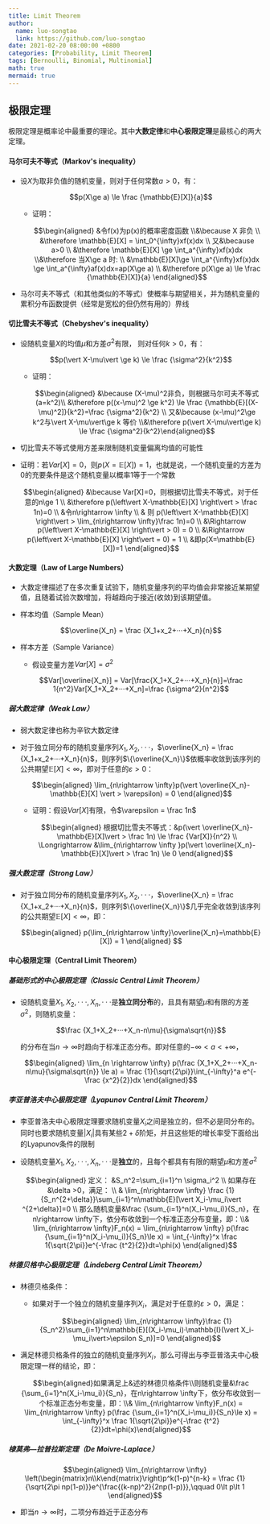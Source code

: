 ```yaml
---
title: Limit Theorem
author:
  name: luo-songtao
  link: https://github.com/luo-songtao
date: 2021-02-20 08:00:00 +0800
categories: [Probability, Limit Theorem]
tags: [Bernoulli, Binomial, Multinomial]
math: true
mermaid: true
---
```



## 极限定理

极限定理是概率论中最重要的理论。其中**大数定律**和**中心极限定理**是最核心的两大定理。

#### 马尔可夫不等式（Markov's inequality）

- 设$X$为取非负值的随机变量，则对于任何常数$a>0$，有：

  $$p(X\ge a) \le \frac {\mathbb{E}[X]}{a}$$

  - 证明：

    $$\begin{aligned} &令f(x)为p(x)的概率密度函数 \\&\because X 非负 \\ &\therefore \mathbb{E}[X] = \int_0^{\infty}xf(x)dx \\ 又&\because a>0 \\ &\therefore \mathbb{E}[X] \ge \int_a^{\infty}xf(x)dx \\&\therefore 当X\ge a 时: \\ &\mathbb{E}[X]\ge \int_a^{\infty}xf(x)dx \ge \int_a^{\infty}af(x)dx=ap(X\ge a) \\ &\therefore p(X\ge a) \le \frac {\mathbb{E}[X]}{a} \end{aligned}$$

- 马尔可夫不等式（和其他类似的不等式）使概率与期望相关，并为随机变量的累积分布函数提供（经常是宽松的但仍然有用的）界线

#### 切比雪夫不等式（Chebyshev's inequality）

- 设随机变量$X$的均值$\mu$和方差$\sigma^2$有限， 则对任何$k>0$，有：

  $$p(\vert X-\mu\vert \ge k) \le \frac {\sigma^2}{k^2}$$

  - 证明：

    $$\begin{aligned} &\because (X-\mu)^2非负，则根据马尔可夫不等式(a=k^2)\\ &\therefore p((x-\mu)^2 \ge k^2) \le \frac {\mathbb{E}[(X-\mu)^2]}{k^2}=\frac {\sigma^2}{k^2} \\ 又&\because (x-\mu)^2\ge k^2与\vert X-\mu\vert\ge k 等价 \\&\therefore p(\vert X-\mu\vert\ge k) \le \frac {\sigma^2}{k^2}\end{aligned}$$

- 切比雪夫不等式使用方差来限制随机变量偏离均值的可能性

- 证明：若$Var[X]=0$，则$p(X=\mathbb{E}[X])=1$，也就是说，一个随机变量的方差为0的充要条件是这个随机变量以概率1等于一个常数

  $$\begin{aligned} &\because Var[X]=0，则根据切比雪夫不等式，对于任意的n\ge 1 \\ &\therefore p(\left\vert X-\mathbb{E}[X] \right\vert > \frac 1n)=0 \\ &令n\rightarrow \infty \\ & 则 p(\left\vert X-\mathbb{E}[X] \right\vert > \lim_{n\rightarrow \infty}\frac 1n)=0 \\ &\Rightarrow p(\left\vert X-\mathbb{E}[X] \right\vert > 0) = 0 \\ &\Rightarrow p(\left\vert X-\mathbb{E}[X] \right\vert = 0) = 1 \\ &即p(X=\mathbb{E}[X])=1 \end{aligned}$$

  

#### 大数定理（Law of Large Numbers）

- 大数定律描述了在多次重复试验下，随机变量序列的平均值会非常接近某期望值，且随着试验次数增加，将越趋向于接近(收敛)到该期望值。

- 样本均值（Sample Mean）

  $$\overline{X_n} = \frac {X_1+x_2+···+X_n}{n}$$

- 样本方差（Sample Variance）

  - 假设变量方差$Var[X]=\sigma^2$

  $$Var[\overline{X_n}] = Var[\frac{X_1+X_2+···+X_n}{n}]=\frac 1{n^2}Var[X_1+X_2+···+X_n]=\frac {\sigma^2}{n^2}$$

##### 弱大数定律（Weak Law）

- 弱大数定律也称为辛钦大数定律

- 对于独立同分布的随机变量序列$X_1,X_2,···$，$\overline{X_n} = \frac {X_1+x_2+···+X_n}{n}$，则序列$\{\overline{X_n}\}$依概率收敛到该序列的公共期望$\mathbb{E}[X]<\infty$，即对于任意的$\varepsilon >0$：

  $$\begin{aligned} \lim_{n\rightarrow \infty}p(\vert \overline{X_n}-\mathbb{E}[X] \vert > \varepsilon) = 0 \end{aligned}$$

  - 证明：假设$Var[X]$有限，令$\varepsilon = \frac 1n$

    $$\begin{aligned} 根据切比雪夫不等式：&p(\vert \overline{X_n}-\mathbb{E}[X]\vert > \frac 1n) \le \frac {Var[X]}{n^2} \\ \Longrightarrow &\lim_{n\rightarrow \infty }p(\vert \overline{X_n}-\mathbb{E}[X]\vert > \frac 1n) \le 0 \end{aligned}$$



##### 强大数定理（Strong Law）

- 对于独立同分布的随机变量序列$X_1,X_2,···$，$\overline{X_n} = \frac {X_1+x_2+···+X_n}{n}$，则序列$\{\overline{X_n}\}$几乎完全收敛到该序列的公共期望$\mathbb{E}[X]<\infty$，即：

  $$\begin{aligned}  p(\lim_{n\rightarrow \infty}\overline{X_n}=\mathbb{E}[X]) = 1 \end{aligned} $$

#### 中心极限定理（Central Limit Theorem）

##### 基础形式的中心极限定理（Classic Central Limit Theorem）

- 设随机变量$X_1,X_2,···,X_n,···$是**独立同分布**的，且具有期望$\mu$和有限的方差$\sigma^2$，则随机变量：	

  $$\frac {X_1+X_2+···+X_n-n\mu}{\sigma\sqrt{n}}$$

  的分布在当$n\rightarrow \infty$时趋向于标准正态分布。即对任意的$-\infty<a<+\infty$，

  $$\begin{aligned} \lim_{n \rightarrow \infty} p(\frac {X_1+X_2+···+X_n-n\mu}{\sigma\sqrt{n}} \le a) = \frac {1}{\sqrt{2\pi}}\int_{-\infty}^a e^{-\frac {x^2}{2}}dx \end{aligned}$$

##### 李亚普洛夫中心极限定理（Lyapunov Central Limit Theorem）

- 李亚普洛夫中心极限定理要求随机变量$X_i$之间是独立的，但不必是同分布的。同时也要求随机变量$\vert X_i\vert$具有某些$2+\delta$阶矩，并且这些矩的增长率受下面给出的Lyapunov条件的限制

- 设随机变量$X_1,X_2,···,X_n,···$是**独立**的，且每个都具有有限的期望$\mu$和方差$\sigma^2$

  $$\begin{aligned} 定义： &S_n^2=\sum_{i=1}^n \sigma_i^2 \\ 如果存在&\delta >0，满足： \\ & \lim_{n\rightarrow \infty} \frac {1}{S_n^{2+\delta}}\sum_{i=1}^n\mathbb{E}[\vert X_i-\mu_i\vert ^{2+\delta}]=0 \\ 那么随机变量&\frac {\sum_{i=1}^n(X_i-\mu_i)}{S_n}，在n\rightarrow \infty下，依分布收敛到一个标准正态分布变量，即：\\& \lim_{n\rightarrow \infty}F_n(x) = \lim_{n\rightarrow \infty} p(\frac {\sum_{i=1}^n(X_i-\mu_i)}{S_n}\le x) = \int_{-\infty}^x \frac 1{\sqrt{2\pi}}e^{-\frac {t^2}{2}}dt=\phi(x)  \end{aligned}$$

##### 林德贝格中心极限定理（Lindeberg Central Limit Theorem）

- 林德贝格条件：

  - 如果对于一个独立的随机变量序列$X_i$，满足对于任意的$\varepsilon >0$，满足：

    $$\begin{aligned} \lim_{n\rightarrow \infty}\frac {1}{S_n^2}\sum_{i=1}^n\mathbb{E}[(X_i-\mu_i)·\mathbb{I}(\vert X_i-\mu_i\vert>\epsilon S_n)]=0 \end{aligned}$$

- 满足林德贝格条件的独立的随机变量序列$X_i$，那么可得出与李亚普洛夫中心极限定理一样的结论，即：

  $$\begin{aligned}如果满足上&述的林德贝格条件\\则随机变量&\frac {\sum_{i=1}^n(X_i-\mu_i)}{S_n}，在n\rightarrow \infty下，依分布收敛到一个标准正态分布变量，即：\\& \lim_{n\rightarrow \infty}F_n(x) = \lim_{n\rightarrow \infty} p(\frac {\sum_{i=1}^n(X_i-\mu_i)}{S_n}\le x) = \int_{-\infty}^x \frac 1{\sqrt{2\pi}}e^{-\frac {t^2}{2}}dt=\phi(x)\end{aligned}$$

##### 棣莫弗—拉普拉斯定理（De Moivre-Laplace）

$$\begin{aligned} \lim_{n\rightarrow \infty} \left(\begin{matrix}n\\k\end{matrix}\right)p^k(1-p)^{n-k} = \frac {1}{\sqrt{2\pi np(1-p)}}e^{\frac{(k-np)^2}{2np(1-p)}},\qquad 0\lt p\lt 1 \end{aligned}$$

- 即当$n\rightarrow \infty$时，二项分布趋近于正态分布